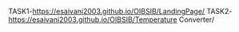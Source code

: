 TASK1-https://esaivani2003.github.io/OIBSIB/LandingPage/
TASK2-https://esaivani2003.github.io/OIBSIB/Temperature Converter/
